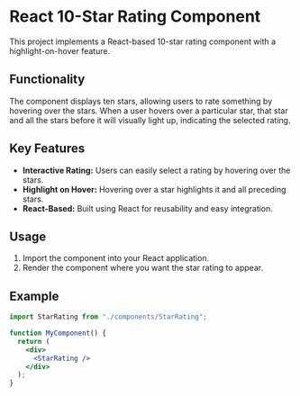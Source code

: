 # React 10-Star Rating Component

This project implements a React-based 10-star rating component with a highlight-on-hover feature.

## Functionality

The component displays ten stars, allowing users to rate something by hovering over the stars. When a user hovers over a particular star, that star and all the stars before it will visually light up, indicating the selected rating.

## Key Features

- **Interactive Rating:** Users can easily select a rating by hovering over the stars.
- **Highlight on Hover:** Hovering over a star highlights it and all preceding stars.
- **React-Based:** Built using React for reusability and easy integration.

## Usage

1.  Import the component into your React application.
2.  Render the component where you want the star rating to appear.

## Example

```jsx
import StarRating from "./components/StarRating";

function MyComponent() {
  return (
    <div>
      <StarRating />
    </div>
  );
}
```
